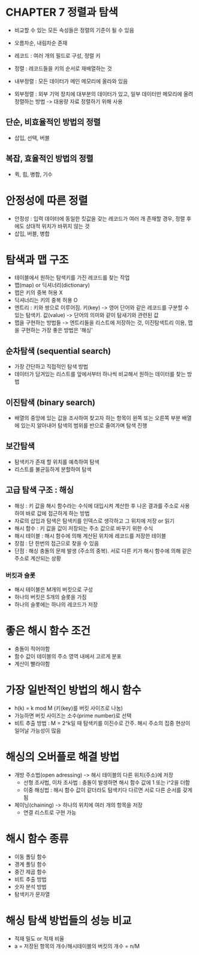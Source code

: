 # CHAPTER 7 정렬과 탐색

- 비교할 수 있는 모든 속성들은 정렬의 기준이 될 수 있음
- 오름차순, 내림차순 존재
- 레코드 : 여러 개의 필드로 구성, 정렬 키
- 정렬 : 레코드들을 키의 순서로 재배열하는 것

- 내부정렬 : 모든 데이터가 메인 메모리에 올라와 있음
- 외부정렬 : 외부 기억 장치에 대부분의 데이터가 있고, 일부 데이터만 메모리에 올려 정렬하는 방법 -> 대용량 자료 정렬하기 위해 사용

## 단순, 비효율적인 방법의 정렬
- 삽입, 선택, 버블

## 복잡, 효율적인 방법의 정렬
- 퀵, 힙, 병합, 기수

# 안정성에 따른 정렬
- 안정성 : 입력 데이터에 동일한 킷값을 갖는 레코드가 여러 개 존재할 경우, 정렬 후에도 상대적 위치가 바뀌지 않는 것
- 삽입, 버블, 병합

# 탐색과 맵 구조
- 테이블에서 원하는 탐색키를 가진 레코드를 찾는 작업
- 맵(map) or 딕셔너리(dictionary)
- 맵은 키의 중복 허용 X
- 딕셔너리는 키의 중복 허용 O
- 엔트리 : 키와 쌍으로 이루어짐. 키(key) -> 영어 단어와 같은 레코드를 구분할 수 있는 탐색키. 값(value) -> 단어의 의미와 같이 탐새기와 관련된 값
- 맵을 구현하는 방법들 -> 엔트리들을 리스트에 저장하는 것, 이진탐색트리 이용, 맵을 구현하는 가장 좋은 방법은 '해싱'

## 순차탐색 (sequential search)
- 가장 간단하고 직접적인 탐색 방법
- 데이터가 담겨있는 리스트를 앞에서부터 하나씩 비교해서 원하는 데이터를 찾는 방법

## 이진탐색 (binary search)
- 배열의 중앙에 있는 값을 조사하여 찾고자 하는 항목이 왼쪽 또는 오른쪽 부분 배열에 있는지 알아내어 탐색의 범위를 반으로 줄여가며 탐색 진행

## 보간탐색
- 탐색키가 존재 할 위치를 예측하여 탐색
- 리스트를 불균등하게 분할하여 탐색

## 고급 탐색 구조 : 해싱
- 해싱 : 키 값을 해시 함수라는 수식에 대입시켜 계산한 후 나온 결과를 주소로 사용하여 바로 값에 접근하게 하는 방법
- 자료의 삽입과 탐색은 탐색키를 인덱스로 생각하고 그 위치에 저장 or 읽기
- 해시 함수 : 키 값을 값이 저장되는 주소 값으로 바꾸기 위한 수식
- 해시 테이블 : 해시 함수에 의해 계산된 위치에 레코드를 저장한 테이블
- 장점 : 단 한번의 접근으로 찾을 수 있음
- 단점 : 해싱 충돌의 문제 발생 (주소의 중복). 서로 다른 키가 해시 함수에 의해 같은 주소로 계산되는 상황


### 버킷과 슬롯
- 해시 테이블은 M개의 버킷으로 구성
- 하나의 버킷은 S개의 슬롯을 가짐
- 하나의 슬롯에는 하나의 레코드가 저장

# 좋은 해시 함수 조건
- 충돌이 적어야함
- 함수 값이 테이블의 주소 영역 내에서 고르게 분포
- 계산이 빨라야함

# 가장 일반적인 방법의 해시 함수
- h(k) = k mod M (키(key)를 버킷 사이즈로 나눔)
- 가능하면 버킷 사이즈는 소수(prime number)로 선택
- 비트 추출 방법 : M = 2^k일 때 탐색키를 이진수로 간주. 해시 주소의 집중 현상이 일어날 가능성이 많음

# 해싱의 오버플로 해결 방법
- 개방 주소법(open adressing) -> 해시 테이블의 다른 위치(주소)에 저장
    - 선형 조사법, 이차 조사법 : 충돌이 발생하면 해시 함수 값에 1 또는 i^2을 더함
    - 이중 해싱법 : 해시 함수 값이 같더라도 탐색키다 다르면 서로 다른 순서를 갖게됨
- 체이닝(chaining) -> 하나의 위치에 여러 개의 항목을 저장
    - 연결 리스트로 구현 가능

# 해시 함수 종류
- 이동 폴딩 함수
- 경계 폴딩 함수
- 중간 제곱 함수
- 비트 추출 방법
- 숫자 분석 방법
- 탐색키가 문자열

# 해싱 탐색 방법들의 성능 비교
- 적재 밀도 or 적재 비율
- a = 저장된 항목의 개수/해시테이블의 버킷의 개수 = n/M
